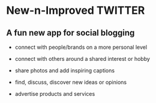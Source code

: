 # New-n-Improved TWITTER

## A fun new app for social blogging

- connect with people/brands on a more personal level

* connect with others around a shared interest or hobby

- share photos and add inspiring captions

* find, discuss, discover new ideas or opinions

- advertise products and services
